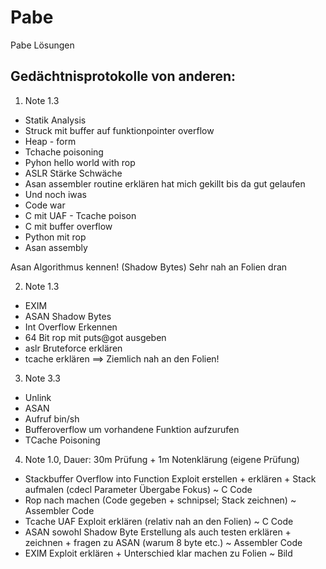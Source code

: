 # Pabe
Pabe Lösungen

## Gedächtnisprotokolle von anderen:
1. Note 1.3
- Statik Analysis
- Struck mit buffer auf funktionpointer overflow
- Heap - form
- Tchache poisoning
- Pyhon hello world with rop
- ASLR Stärke Schwäche
- Asan assembler routine erklären hat mich gekillt bis da gut gelaufen
- Und noch iwas
- Code war
-   C mit UAF - Tcache poison
-   C mit buffer overflow
-   Python mit rop
-   Asan assembly

Asan Algorithmus kennen! (Shadow Bytes)
Sehr nah an Folien dran

2. Note 1.3
- EXIM
- ASAN Shadow Bytes
- Int Overflow Erkennen
- 64 Bit rop mit puts@got ausgeben
- aslr Bruteforce erklären
- tcache erklären
==> Ziemlich nah an den Folien!

3. Note 3.3
- Unlink
- ASAN
- Aufruf bin/sh
- Bufferoverflow um vorhandene Funktion aufzurufen
- TCache Poisoning

4. Note 1.0, Dauer: 30m Prüfung + 1m Notenklärung (eigene Prüfung)
- Stackbuffer Overflow into Function Exploit erstellen + erklären + Stack aufmalen (cdecl Parameter Übergabe Fokus) ~ C Code
- Rop nach machen (Code gegeben + schnipsel; Stack zeichnen) ~ Assembler Code
- Tcache UAF Exploit erklären (relativ nah an den Folien) ~ C Code
- ASAN sowohl Shadow Byte Erstellung als auch testen erklären + zeichnen + fragen zu ASAN (warum 8 byte etc.) ~ Assembler Code
- EXIM Exploit erklären + Unterschied klar machen zu Folien ~ Bild